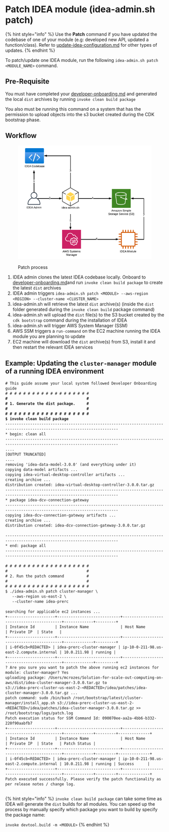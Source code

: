 # Patch IDEA module (idea-admin.sh patch)

{% hint style="info" %}
Use the **Patch** command  if you have updated the codebase of one of your module (e.g: developed new API, updated a function/class). Refer to [update-idea-configuration.md](update-idea-configuration.md "mention") for other types of updates.
{% endhint %}

To patch/update one IDEA module, run the following `idea-admin.sh patch <MODULE_NAME>`  command.

## Pre-Requisite

You must have completed your [developer-onboarding.md](../../../developer-portal/developer-onboarding.md "mention") and generated the local `dist` archives by running `invoke clean build package`

You also must be running this command on a system that has the permission to upload objects into the s3 bucket created during the CDK bootstrap phase.

## Workflow

<figure><img src="../../../.gitbook/assets/image.png" alt=""><figcaption><p>Patch process</p></figcaption></figure>

1. IDEA admin clones the latest IDEA codebase locally. Onboard to [developer-onboarding.md](../../../developer-portal/developer-onboarding.md "mention")and run `invoke clean build package` to create the latest `dist` archives
2. IDEA admin triggers `idea-admin.sh patch <MODULE> --aws-region <REGION> --cluster-name <CLUSTER_NAME>`
3. idea-admin.sh will retrieve the latest `dist` archive(s) (inside the `dist` folder generated during the `invoke clean build` package command)
4. idea-admin.sh will upload the `dist` file(s) to the S3 bucket created by the `cdk bootstrap` command during the installation of IDEA
5. idea-admin.sh will trigger AWS System Manager (SSM)
6. &#x20;AWS SSM triggers a `run-command` on the EC2 machine running the IDEA module you are planning to update
7. EC2 machine will download the `dist` archive(s) from S3, install it and then restart the relevant IDEA services

## Example: Updating the `cluster-manager` module of a running IDEA environment

<pre class="language-bash"><code class="lang-bash"># This guide assume your local system followed Developer Onboarding guide 
# # # # # # # # # # # # # # # # # # # 
<strong>#                                   #
</strong><strong># 1. Generate the dist package.     #
</strong><strong>#                                   #
</strong><strong># # # # # # # # # # # # # # # # # # # 
</strong><strong>$ invoke clean build package
</strong>------------------------------------------------------------------------------------------------------------------------
* begin: clean all
------------------------------------------------------------------------------------------------------------------------
....
[OUTPUT TRUNCATED]
....
removing 'idea-data-model-3.0.0' (and everything under it)
copying data-model artifacts ...
copying idea-virtual-desktop-controller artifacts ...
creating archive ...
distribution created: idea-virtual-desktop-controller-3.0.0.tar.gz
------------------------------------------------------------------------------------------------------------------------
* package idea-dcv-connection-gateway
------------------------------------------------------------------------------------------------------------------------
copying idea-dcv-connection-gateway artifacts ...
creating archive ...
distribution created: idea-dcv-connection-gateway-3.0.0.tar.gz

------------------------------------------------------------------------------------------------------------------------
* end: package all
------------------------------------------------------------------------------------------------------------------------

# # # # # # # # # # # # # # # # # # # 
#                                   #
# 2. Run the patch command          #
#                                   #
# # # # # # # # # # # # # # # # # # # 
$ ./idea-admin.sh patch cluster-manager \
   --aws-region us-east-2 \
   --cluster-name idea-prerc
   
searching for applicable ec2 instances ...
+---------------------+----------------------------+-------------------------------------------+-------------+---------+
| Instance Id         | Instance Name              | Host Name                                 | Private IP  | State   |
+---------------------+----------------------------+-------------------------------------------+-------------+---------+
| i-0f45cb&#x3C;REDACTED> | idea-prerc-cluster-manager | ip-10-0-211-98.us-east-2.compute.internal | 10.0.211.98 | running |
+---------------------+----------------------------+-------------------------------------------+-------------+---------+
? Are you sure you want to patch the above running ec2 instances for module: cluster-manager? Yes
uploading package: /Users/mcrozes/Solution-for-scale-out-computing-on-aws/dist/idea-cluster-manager-3.0.0.tar.gz to 
s3://idea-prerc-cluster-us-east-2-&#x3C;REDACTED>/idea/patches/idea-cluster-manager-3.0.0.tar.gz ...
patch command: sudo /bin/bash /root/bootstrap/latest/cluster-manager/install_app.sh s3://idea-prerc-cluster-us-east-2-&#x3C;REDACTED>/idea/patches/idea-cluster-manager-3.0.0.tar.gz >> 
/root/bootstrap/logs/patch.log
Patch execution status for SSM Command Id: 090070ee-aa2a-4bb6-b332-220f90aabfb7
+---------------------+----------------------------+-------------------------------------------+-------------+---------+--------------+
| Instance Id         | Instance Name              | Host Name                                 | Private IP  | State   | Patch Status |
+---------------------+----------------------------+-------------------------------------------+-------------+---------+--------------+
| i-0f45cb&#x3C;REDACTED> | idea-prerc-cluster-manager | ip-10-0-211-98.us-east-2.compute.internal | 10.0.211.98 | running | Success      |
+---------------------+----------------------------+-------------------------------------------+-------------+---------+--------------+
Patch executed successfully. Please verify the patch functionality as per release notes / change log.

</code></pre>

{% hint style="info" %}
`invoke clean build package` can take some time as IDEA will generate the `dist` builds for all modules. You can speed up the process by manually specify which package you want to build by specify the package name:

`invoke devtool.build -m <MODULE>`
{% endhint %}
